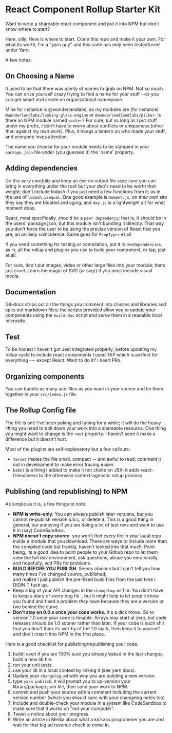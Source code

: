 # React Component Rollup Starter Kit

Want to write a shareable react component and put it into NPM but don't know where to start?

Here, silly. Here is where to start. Clone this repo and make it your own. For what its worth, 
I'm a "yarn guy" and this code has only been tested/used under Yarn. 

A few notes: 

## On Choosing a Name

It used to be that there was plenty of names to grab on NPM. Not so much. You can drive yourself crazy
trying to find a name for your stuff --or you can get smart and create an organizational namespace.

Mine for instance is @wonderlandlabs; so my modules  are (for instance) `@wonderlandlabs/looking-glass-engine`
or `@wonderlandlandlabs/picker`. Is there an NPM module named `picker`? For sure, but as long as I put stuff
under my prefix, I don't have to worry about conflicts or uniqueness (other than against my own work). 
Plus, it hangs a lantern on who made your stuff, and everyone loves attention.

The name you choose for your module needs to be stamped in your `package.json` file under (you guessed it) 
the 'name' property. 

## Adding dependencies

Do this *very carefully* and keep an eye on output file size; sure you can bring in everything under the roof
but your dep's need to be worth their weight; don't include lodash if you just need a few functions from it;
as in the use of `lodash.isequal`. One good example is `moment.js`; on *their own site* they say they are bloated
and aging, and  `day.js` is a lightweight alt for what moment does. 

React, most specifically, should be a `peer dependency`; that is, it should be in the users' package.json, but
this module isn't bundling it directly. That way you don't force the user to be using the precise version of React
that you are, an unlikely coincidence. Same goes for `PropTypes` et all. 

If you need something for testing or compilation, put it in `devDependencies`. as in, all the rollup and plugins
you use to build your component, or tap, jest et all. 

For sure, don't put images, video or other large files into your module; thats just cruel. Learn the magic of SVG
(or svgr) if you must include visual media. 

## Documentation

Git-docs strips out all the things you comment into classes and libraries and spits out markdown files;
the scripts provided allow you to update your components using the `build-doc` script and serve them in a readable
local microsite. 

## Test

To be honest I haven't got Jest integrated properly; before updating my rollup cycle to include react components
I used TAP which is perfect for everything --- except React. Want to do it? I heart PRs. 

## Organizing components

You can bundle as many sub-files as you want in your source and tie them together in your `src/index.js` file. 

## The Rollup Config file

The file is one I've been poking and tuning for a while; it will do the heavy lifting you need to boil down your 
work into a shareable resource. One thing you might want to change is the `root` property. I haven't seen it
make a difference but it doesn't hurt.

Most of the plugins are self-explanatory but a few callouts:

* `terser` makes the file small, compact -- and awful to read; comment it out in development to make
  error tracing easier. 
* `babel` is a thing I added to make it not choke on JSX; it adds react-friendliness to the otherwise 
  context-agnostic rollup process
  
## Publishing (and republishing) to NPM

As simple as it is, a few things to note.

* **NPM is write-only.** You can always publish later versions, but you cannot re-publish version a.b.c, or delete it.
   This is a good thing in general, but annoying if you are doing a lot of test revs and want to use it in (say) 
   CodeSandbox. 
* **NPM doesn't copy source.** you won't find every file in your local repo inside a module that you download. 
   There are ways to include more than the compiled code but frankly, haven't looked into that much. Point being, 
   its a good idea to point people to your Github repo to let them view the full dev environment, ask questions,
   abuse you emotionally, and hopefully, add PRs for problems. 
* **BUILD BEFORE YOU PUBLISH**. Seems obvious but I can't tell you how many times I've changed source, published,  
   and realize I just publish the pre-fixed build files from the last time I DIDIN'T fuck up.
* Keep a log of your API changes in the `changelog.md` file. You don't have to keep a diary of every bug fix ..
   but it might help to let people know you found and fixed a problem *they* have because they are a version or two
   behind the curve. 
* **Don't stay on 0.0.x once your code works.** It's a dick move. Go to version 1.0 once your code is tenable. 
   Arrays may start at zero, but code releases should be 1.0 sooner rather than later. If your code is such shit 
   that you don't think its worthy of the 1.0 mark, then keep it to yourself and don't crap it into NPM in the first place.

Here is a good checklist for publishing/republishing your code. 

1. build; even if you are 100% sure you already baked in the last changes, build a new lib file. 
2. run your unit tests.
3. use your lib in a local context by linking it (see yarn docs). 
4. Update your `changelog.md` with *why* you are building a new version. 
5. type `yarn publish`; it will prompt you to up-version your library/package.json file, then send your work to NPM.
6. commit and push your source with a comment including the current version number (which you should sync with your changelog notes too)
7. Include and double-check your module in a system like CodeSandbox to make sure that it works on "not your computer". 
8. Tweet a notice about your progress.
9. Write an article in Media about what a kickass programmer you are and wait for that big ad revenue check to come in. 

